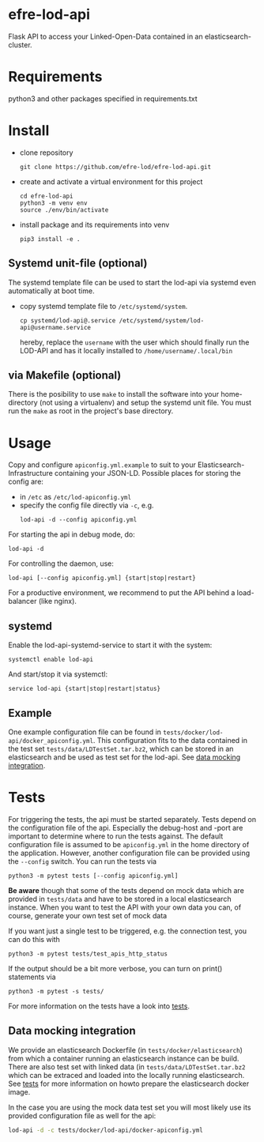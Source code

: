 # efre-lod-api
Flask API to access your Linked-Open-Data contained in an elasticsearch-cluster.

# Requirements

python3 and other packages specified in requirements.txt

# Install

* clone repository
  ```
  git clone https://github.com/efre-lod/efre-lod-api.git
  ```

* create and activate a virtual environment for this project
  ```
  cd efre-lod-api
  python3 -m venv env
  source ./env/bin/activate
  ```

* install package and its requirements into venv
  ```
  pip3 install -e .
  ```

## Systemd unit-file (optional)
The systemd template file can be used to start the lod-api via systemd even automatically at boot time.
* copy systemd template file to `/etc/systemd/system`.
  ```
  cp systemd/lod-api@.service /etc/systemd/system/lod-api@username.service
  ```
  hereby, replace the `username` with the user which should finally run the LOD-API and has it locally installed to `/home/username/.local/bin`

## via Makefile (optional)
There is the posibility to use `make` to install the software into your home-directory (not using a virtualenv) and setup the systemd unit file. You must run the `make` as root in the project's base directory.

# Usage

Copy and configure `apiconfig.yml.example` to suit to your Elasticsearch-Infrastructure containing your JSON-LD. Possible places for storing the config are:

* in `/etc` as `/etc/lod-apiconfig.yml`
* specify the config file directly via `-c`, e.g.
  ```
  lod-api -d --config apiconfig.yml
  ```

For starting the api in debug mode, do:
```
lod-api -d
```

For controlling the daemon, use:
```
lod-api [--config apiconfig.yml] {start|stop|restart}
```

For a productive environment, we recommend to put the API behind a load-balancer (like nginx).

## systemd

Enable the lod-api-systemd-service to start it with the system:
```
systemctl enable lod-api
```

And start/stop it via systemctl:
```
service lod-api {start|stop|restart|status}
```




## Example

One example configuration file can be found in `tests/docker/lod-api/docker_apiconfig.yml`. This configuration fits to the data contained in the test set `tests/data/LDTestSet.tar.bz2`, which can be stored in an elasticsearch and be used as test set for the lod-api. See [data mocking integration](#data_mocking_integration).


# Tests

For triggering the tests, the api must be started separately. Tests depend on the configuration file of the api. Especially the debug-host and -port are important to determine where to run the tests against. The default configuration file is assumed to be `apiconfig.yml` in the home directory of the application. However, another configuration file can be provided using the `--config` switch. You can run the tests via
```
python3 -m pytest tests [--config apiconfig.yml]
```

**Be aware** though that some of the tests depend on mock data which are provided in `tests/data` and have to be stored in a local elasticsearch instance. When you want to test the API with your own data you can, of course, generate your own test set of mock data

If you want just a single test to be triggered, e.g. the connection test, you can do this with
```
python3 -m pytest tests/test_apis_http_status
```

If the output should be a bit more verbose, you can turn on print() statements via
```
python3 -m pytest -s tests/
```
For more information on the tests have a look into [tests](tests/README.md).

## Data mocking integration

We provide an elasticsearch Dockerfile (in `tests/docker/elasticsearch`) from which a container running an elasticsearch instance can be build. There are also test set with linked data (in `tests/data/LDTestSet.tar.bz2` which can be extraced and loaded into the locally running elasticsearch. See [tests](tests/README.md) for more information on howto prepare the elasticsearch docker image.

In the case you are using the mock data test set you will most likely use its provided configuration file as well for the api:
```sh
lod-api -d -c tests/docker/lod-api/docker-apiconfig.yml
```
